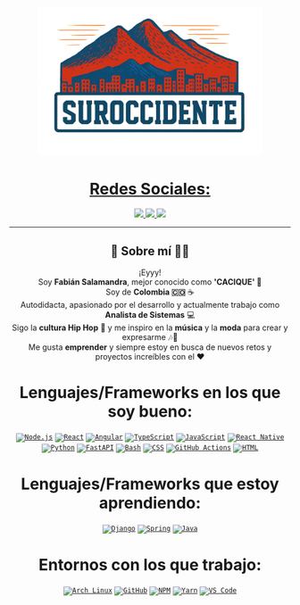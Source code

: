 <!-- 
SECCIÓN DEL GIF (CAMBIADO A IMAGEN LOCAL)
Aquí solo reemplaza "mi_imagen.png" por la imagen que quieras en tu carpeta ./assets/
-->
<a href="https://github.com/FabianSalamandraP-collab">
 <p align="center">
  <img src="./assets/clothesSurOccidente.png" alt="Logo Suroccidente" width="400">
</p>




<!-- Social icons section -->
<h1 align="center"> Redes Sociales: </h1>
<p align="center">
  <a href="">
    <img src="https://img.shields.io/badge/WebPage-7cebf5?style=for-the-badge&logo=google-chrome&logoColor=black">
  </a>
<a href="https://www.linkedin.com/in/fabian-salamandra/">
  <img src="https://img.shields.io/badge/LinkedIn-7cebf5?style=for-the-badge&logo=linkedin&logoColor=black">
</a>
  <a href="mailto:fabiansalamandra@gmail.com">
    <img src="https://img.shields.io/badge/Send%20Mail-7cebf5?style=for-the-badge&logo=gmail&logoColor=black">
  </a>
</p>

<hr>

<!-- Sobre mí -->
<h2 align="center"> 🗿​ Sobre mí 👨‍💻 </h2>
<p align="center">
¡Eyyy! <br />
Soy <b>Fabián Salamandra</b>, mejor conocido como <strong>'CACIQUE' 🐐​</strong> <br />
Soy de <strong>Colombia 🇨🇴</strong> ☕ <br />
Autodidacta, apasionado por el desarrollo y actualmente trabajo como <strong>Analista de Sistemas</strong> 💻 <br />
Sigo la <strong>cultura Hip Hop</strong> 🎤 y me inspiro en la <strong>música</strong> y la <strong>moda</strong> para crear y expresarme 🎶👕 <br />
Me gusta <strong>emprender</strong> y siempre estoy en busca de nuevos retos y proyectos increíbles con el ❤️ <br />
</p>


<!-- Lenguajes y frameworks -->
<h1 align="center"> Lenguajes/Frameworks en los que soy bueno: </h1>
<p align="center">
  <code><a href="https://nodejs.org/"><img src="https://cdn.jsdelivr.net/gh/devicons/devicon/icons/nodejs/nodejs-original.svg" height="42" alt="Node.js"></a></code>
  <code><a href="https://react.dev/"><img src="https://cdn.jsdelivr.net/gh/devicons/devicon/icons/react/react-original.svg" height="42" alt="React"></a></code>
  <code><a href="https://angular.dev/"><img src="https://cdn.jsdelivr.net/gh/devicons/devicon/icons/angularjs/angularjs-original.svg" height="42" alt="Angular"></a></code>
  <code><a href="https://www.typescriptlang.org/"><img src="https://cdn.jsdelivr.net/gh/devicons/devicon/icons/typescript/typescript-original.svg" height="42" alt="TypeScript"></a></code>
  <code><a href="https://developer.mozilla.org/docs/Web/JavaScript"><img src="https://cdn.jsdelivr.net/gh/devicons/devicon/icons/javascript/javascript-original.svg" height="42" alt="JavaScript"></a></code>
  <code><a href="https://reactnative.dev/"><img src="https://reactnative.dev/img/header_logo.svg" height="42" alt="React Native"></a></code>
  <code><a href="https://www.python.org/"><img src="https://cdn.jsdelivr.net/gh/devicons/devicon/icons/python/python-original.svg" height="42" alt="Python"></a></code>
  <code><a href="https://fastapi.tiangolo.com/"><img src="https://cdn.worldvectorlogo.com/logos/fastapi-1.svg" height="42" alt="FastAPI"></a></code>
  <code><a href="https://www.gnu.org/software/bash/"><img src="https://cdn.jsdelivr.net/gh/devicons/devicon/icons/bash/bash-original.svg" height="42" alt="Bash"></a></code>
  <code><a href="https://developer.mozilla.org/docs/Web/CSS"><img src="https://cdn.jsdelivr.net/gh/devicons/devicon/icons/css3/css3-original.svg" height="42" alt="CSS"></a></code>
  <code><a href="https://github.com/features/actions"><img src="https://avatars.githubusercontent.com/u/44036562?s=200&v=4" height="42" alt="GitHub Actions"></a></code>
  <code><a href="https://en.wikipedia.org/wiki/HTML"><img src="https://cdn.jsdelivr.net/gh/devicons/devicon/icons/html5/html5-original.svg" height="42" alt="HTML"></a></code>
</p>

  

</p>

<h1 align="center"> Lenguajes/Frameworks que estoy aprendiendo: </h1>
<p align="center">
  <code><a href="https://www.djangoproject.com/"><img src="https://cdn.jsdelivr.net/gh/devicons/devicon/icons/django/django-plain.svg" height="42" alt="Django"></a></code>
  <code><a href="https://spring.io/"><img src="https://cdn.jsdelivr.net/gh/devicons/devicon/icons/spring/spring-original.svg" height="42" alt="Spring"></a></code>
  <code><a href="https://www.java.com/"><img src="https://cdn.jsdelivr.net/gh/devicons/devicon/icons/java/java-original.svg" height="42" alt="Java"></a></code>
</p>


<h1 align="center"> Entornos con los que trabajo: </h1>
<p align="center">
  <code><a href="https://www.archlinux.org/"><img src="https://cdn.jsdelivr.net/gh/devicons/devicon/icons/archlinux/archlinux-original.svg" height="42" alt="Arch Linux"></a></code>
  <code><a href="https://github.com/"><img src="https://cdn.jsdelivr.net/gh/devicons/devicon/icons/github/github-original.svg" height="42" alt="GitHub"></a></code>
  <code><a href="https://www.npmjs.com/"><img src="https://cdn.jsdelivr.net/gh/devicons/devicon/icons/npm/npm-original-wordmark.svg" height="42" alt="NPM"></a></code>
  <code><a href="https://classic.yarnpkg.com/"><img src="https://cdn.jsdelivr.net/gh/devicons/devicon/icons/yarn/yarn-original.svg" height="42" alt="Yarn"></a></code>
  <code><a href="https://code.visualstudio.com/"><img src="https://cdn.jsdelivr.net/gh/devicons/devicon/icons/vscode/vscode-original.svg" height="42" alt="VS Code"></a></code>
</p>


